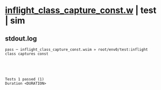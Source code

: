 # [inflight_class_capture_const.w](../../../../examples/tests/valid/inflight_class_capture_const.w) | test | sim

## stdout.log
```log
pass ─ inflight_class_capture_const.wsim » root/env0/test:inflight class captures const
 




Tests 1 passed (1) 
Duration <DURATION>

```

